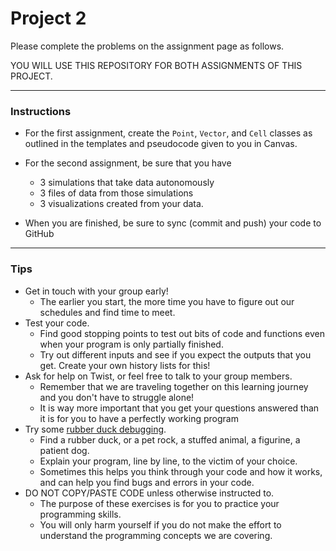 # Project 2

Please complete the problems on the assignment page as follows.

YOU WILL USE THIS REPOSITORY FOR BOTH ASSIGNMENTS OF THIS PROJECT.

---

### Instructions
- For the first assignment, create the `Point`, `Vector`, and `Cell` classes as outlined in the templates and pseudocode given to you in Canvas.

- For the second assignment, be sure that you have
     - 3 simulations that take data autonomously
     - 3 files of data from those simulations
     - 3 visualizations created from your data.

- When you are finished, be sure to sync (commit and push) your code to GitHub

---

### Tips
- Get in touch with your group early!
    - The earlier you start, the more time you have to figure out our schedules and find time to meet.
- Test your code. 
    - Find good stopping points to test out bits of code and
    functions even when your program is only partially finished. 
    - Try out different inputs and see if you expect the outputs that you get. Create your own history lists for this!
- Ask for help on Twist, or feel free to talk to your group members. 
    - Remember that we are traveling together on this 
    learning journey and you don't have to struggle alone!
    - It is way more important that you get your questions answered than it is
    for you to have a perfectly working program
- Try some [rubber duck debugging](https://rubberduckdebugging.com/).
    - Find a rubber duck, or a pet rock, a stuffed animal, a figurine, a patient dog.
    - Explain your program, line by line, to the victim of your choice.
    - Sometimes this helps you think through your code and how it works, and 
    can help you find bugs and errors in your code.
- DO NOT COPY/PASTE CODE unless otherwise instructed to.
    - The purpose of these exercises is for you to practice your programming skills.
    - You will only harm yourself if you do not make the effort to understand the
    programming concepts we are covering.
    
